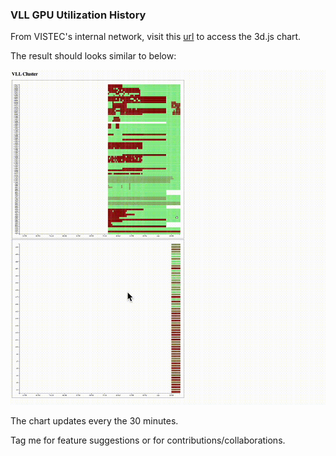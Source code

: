 ### VLL GPU Utilization History ###

From VISTEC's internal network, visit this [url](http://10.204.100.106/palakons/) to access the 3d.js chart.

The result should looks similar to below:

<!-- #add screengrab.gif -->
![gif](screengrab.gif)

The chart updates every the 30 minutes.

Tag me for feature suggestions or for contributions/collaborations.